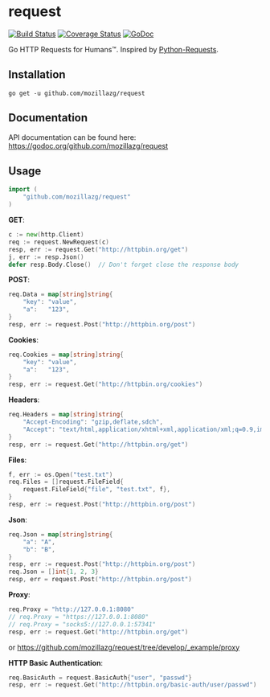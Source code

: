 request
=======
[![Build Status](https://travis-ci.org/mozillazg/request.svg?branch=master)](https://travis-ci.org/mozillazg/request)
[![Coverage Status](https://coveralls.io/repos/mozillazg/request/badge.png?branch=master)](https://coveralls.io/r/mozillazg/request?branch=master)
[![GoDoc](https://godoc.org/github.com/mozillazg/request?status.svg)](https://godoc.org/github.com/mozillazg/request)

Go HTTP Requests for Humans™. Inspired by [Python-Requests](https://github.com/kennethreitz/requests).


Installation
------------

```
go get -u github.com/mozillazg/request
```


Documentation
--------------

API documentation can be found here:
https://godoc.org/github.com/mozillazg/request


Usage
-------

```go
import (
	"github.com/mozillazg/request"
)
```

**GET**:

```go
c := new(http.Client)
req := request.NewRequest(c)
resp, err := request.Get("http://httpbin.org/get")
j, err := resp.Json()
defer resp.Body.Close()  // Don't forget close the response body
```

**POST**:

```go
req.Data = map[string]string{
	"key": "value",
	"a":   "123",
}
resp, err := request.Post("http://httpbin.org/post")
```

**Cookies**:

```go
req.Cookies = map[string]string{
	"key": "value",
	"a":   "123",
}
resp, err := request.Get("http://httpbin.org/cookies")
```

**Headers**:

```go
req.Headers = map[string]string{
	"Accept-Encoding": "gzip,deflate,sdch",
	"Accept": "text/html,application/xhtml+xml,application/xml;q=0.9,image/webp,*/*;q=0.8",
}
resp, err := request.Get("http://httpbin.org/get")
```

**Files**:

```go
f, err := os.Open("test.txt")
req.Files = []request.FileField{
	request.FileField{"file", "test.txt", f},
}
resp, err := request.Post("http://httpbin.org/post")
```

**Json**:

```go
req.Json = map[string]string{
	"a": "A",
	"b": "B",
}
resp, err := request.Post("http://httpbin.org/post")
req.Json = []int{1, 2, 3}
resp, err = request.Post("http://httpbin.org/post")
```

**Proxy**:
```go
req.Proxy = "http://127.0.0.1:8080"
// req.Proxy = "https://127.0.0.1:8080"
// req.Proxy = "socks5://127.0.0.1:57341"
resp, err := request.Get("http://httpbin.org/get")
```
or https://github.com/mozillazg/request/tree/develop/_example/proxy

**HTTP Basic Authentication**:
```go
req.BasicAuth = request.BasicAuth{"user", "passwd"}
resp, err := request.Get("http://httpbin.org/basic-auth/user/passwd")
```
